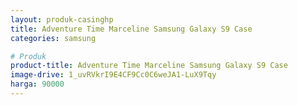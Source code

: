 ```yaml
---
layout: produk-casinghp
title: Adventure Time Marceline Samsung Galaxy S9 Case
categories: samsung

# Produk
product-title: Adventure Time Marceline Samsung Galaxy S9 Case
image-drive: 1_uvRVkrI9E4CF9Cc0C6weJA1-LuX9Tqy
harga: 90000
---
```

